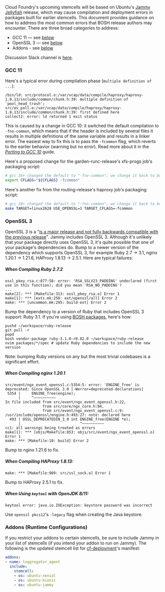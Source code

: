 Cloud Foundry's upcoming stemcells will be based on Ubuntu's [Jammy Jellyfish](https://wiki.ubuntu.com/Releases) release, which may cause compilation and deployment errors in packages built for earlier stemcells. This document provides guidance on how to address the most common errors that BOSH release authors may encounter. There are three broad categories to address:

- GCC 11 — see [below](#gcc-11)
- OpenSSL 3 — see [below](#openssl-3)
- Addons - see [below](#addons-runtime-configurations)

Discussion Slack channel is [here](https://app.slack.com/client/T02FL4A1X/C02M2R39Y8Z).

### GCC 11

Here's a typical error during compilation phase (`multiple definition of ...`):

```text
/bin/ld: src/protocol.o:/var/vcap/data/compile/haproxy/haproxy-1.8.13/include/common/chunk.h:39: multiple definition of `pool_head_trash'; src/ev_poll.o:/var/vcap/data/compile/haproxy/haproxy-1.8.13/include/common/chunk.h:39: first defined here
collect2: error: ld returned 1 exit status
```

This is caused by a change in GCC 10: it switched the default compilation to `-fno-common`, which means that if the header is included by several files it results in multiple definitions of the same variable and results in a linker error. The easiest way to fix this is to pass the `-fcommon` flag, which reverts to the earlier behavior (warning but no error). Read more about it in the _[Porting to GCC 10](https://gcc.gnu.org/gcc-10/porting_to.html)_ guide.

Here's a proposed change for the garden-runc-release's xfs-progs job's packaging script:

```bash
# gcc 10+ changed the default to "-fno-common"; we change it back to build properly
export CFLAGS="${CFLAGS} -fcommon"
```

Here's another fix from the routing-release's haproxy job's packaging script:

```bash
# gcc 10+ changed the default to "-fno-common"; we change it back to build properly
make TARGET=linux2628 USE_OPENSSL=1 TARGET_CFLAGS=-fcommon
```

### OpenSSL 3

OpenSSL 3 is a "[is a major release and not fully backwards compatible with the
previous
release](https://www.openssl.org/blog/blog/2021/09/07/OpenSSL3.Final/)". Jammy includes OpenSSL 3. Although it's unlikely that your package directly uses OpenSSL 3, it's quite possible that one of your package's dependencies do. Bump to a newer version of the dependency which supports OpenSSL 3, for example Ruby 2.7 → 3.1, nginx 1.20.1 → 1.21.6, HAProxy 1.8.13 → 2.5.1. Here are typical failures:

##### When Compiling Ruby 2.7.2

```
ossl_pkey_rsa.c:877:58: error: 'RSA_SSLV23_PADDING' undeclared (first use in this function); did you mean 'RSA_NO_PADDING'?
...
make[2]: *** [Makefile:313: ossl_pkey_rsa.o] Error 1
make[1]: *** [exts.mk:250: ext/openssl/all] Error 2
make: *** [uncommon.mk:295: build-ext] Error 2
```

Bump the dependency to a version of Ruby that includes OpenSSL 3 support: Ruby 3.1. If you're using [BOSH packages](https://github.com/cloudfoundry/bosh-package-ruby-release), here's how:

```shell
pushd ~/workspace/ruby-release
git pull -r
popd
bosh vendor-package ruby-3.1.0-r0.82.0 ~/workspace/ruby-release
nvim packages/*/spec # update Ruby dependencies to include the new version
```

Note: bumping Ruby versions on any but the most trivial codebases is a significant effort.

##### When Compiling nginx 1.20.1

```
src/event/ngx_event_openssl.c:5354:5: error: 'ENGINE_free' is deprecated: Since OpenSSL 3.0 [-Werror=deprecated-declarations]
 5354 |     ENGINE_free(engine);
      |     ^~~~~~~~~~~
In file included from src/event/ngx_event_openssl.h:22,
                 from src/core/ngx_core.h:84,
                 from src/event/ngx_event_openssl.c:9:
/usr/include/openssl/engine.h:493:27: note: declared here
  493 | OSSL_DEPRECATEDIN_3_0 int ENGINE_free(ENGINE *e);
      |                           ^~~~~~~~~~~
cc1: all warnings being treated as errors
make[1]: *** [objs/Makefile:853: objs/src/event/ngx_event_openssl.o] Error 1
make: *** [Makefile:10: build] Error 2
```

Bump to nginx 1.21.6 to fix.

##### When Compiling HAProxy 1.8.13:

```
make: *** [Makefile:909: src/ssl_sock.o] Error 1
```

Bump to HAProxy 2.5.1 to fix.

##### When Using `keytool` with OpenJDK 8/11:

```
keytool error: java.io.IOException: keystore password was incorrect
```

Use `openssl pkcs12`'s `-legacy` flag when creating the Java keystore.

### Addons (Runtime Configurations)

If you restrict your addons to certain stemcells, be sure to include Jammy in your list of stemcells (if you intend your addon to run on Jammy). The following is the updated stemcell list for [cf-deployment](https://github.com/cloudfoundry/cf-deployment)'s manifest:

```yaml
addons:
- name: loggregator_agent
  include:
    stemcell:
    - os: ubuntu-xenial
    - os: ubuntu-bionic
    - os: ubuntu-jammy
```
